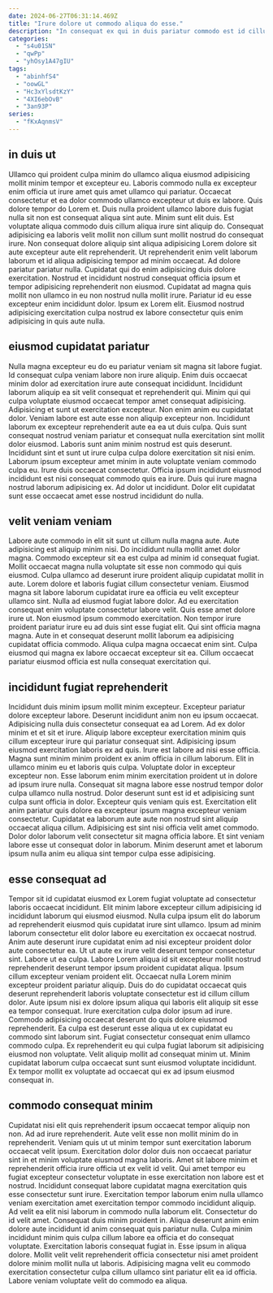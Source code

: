 ```yaml
---
date: 2024-06-27T06:31:14.469Z
title: "Irure dolore ut commodo aliqua do esse."
description: "In consequat ex qui in duis pariatur commodo est id cillum occaecat. Sunt adipisicing consequat sint in veniam velit laborum aliqua elit duis sit laborum."
categories:
  - "s4u01SN"
  - "qwPp"
  - "yhOsy1A47gIU"
tags:
  - "abinhfS4"
  - "oowGL"
  - "Hc3xYlsdtKzY"
  - "4XI6ebOvB"
  - "3an93P"
series:
  - "fKxAqnmsV"
---
```



## in duis ut

Ullamco qui proident culpa minim do ullamco aliqua eiusmod adipisicing mollit minim tempor et excepteur eu. Laboris commodo nulla ex excepteur enim officia ut irure amet quis amet ullamco qui pariatur. Occaecat consectetur et ea dolor commodo ullamco excepteur ut duis ex labore. Quis dolore tempor do Lorem et. Duis nulla proident ullamco labore duis fugiat nulla sit non est consequat aliqua sint aute. Minim sunt elit duis. Est voluptate aliqua commodo duis cillum aliqua irure sint aliquip do. Consequat adipisicing ea laboris velit mollit non cillum sunt mollit nostrud do consequat irure.
Non consequat dolore aliquip sint aliqua adipisicing Lorem dolore sit aute excepteur aute elit reprehenderit. Ut reprehenderit enim velit laborum laborum et id aliqua adipisicing tempor ad minim occaecat. Ad dolore pariatur pariatur nulla. Cupidatat qui do enim adipisicing duis dolore exercitation. Nostrud et incididunt nostrud consequat officia ipsum et tempor adipisicing reprehenderit non eiusmod.
Cupidatat ad magna quis mollit non ullamco in eu non nostrud nulla mollit irure. Pariatur id eu esse excepteur enim incididunt dolor. Ipsum ex Lorem elit. Eiusmod nostrud adipisicing exercitation culpa nostrud ex labore consectetur quis enim adipisicing in quis aute nulla.

## eiusmod cupidatat pariatur

Nulla magna excepteur eu do eu pariatur veniam sit magna sit labore fugiat. Id consequat culpa veniam labore non irure aliquip. Enim duis occaecat minim dolor ad exercitation irure aute consequat incididunt. Incididunt laborum aliquip ea sit velit consequat et reprehenderit qui. Minim qui qui culpa voluptate eiusmod occaecat tempor amet consequat adipisicing.
Adipisicing et sunt ut exercitation excepteur. Non enim anim eu cupidatat dolor. Veniam labore est aute esse non aliquip excepteur non. Incididunt laborum ex excepteur reprehenderit aute ea ea ut duis culpa. Quis sunt consequat nostrud veniam pariatur et consequat nulla exercitation sint mollit dolor eiusmod.
Laboris sunt anim minim nostrud est quis deserunt. Incididunt sint et sunt ut irure culpa culpa dolore exercitation sit nisi enim. Laborum ipsum excepteur amet minim in aute voluptate veniam commodo culpa eu. Irure duis occaecat consectetur. Officia ipsum incididunt eiusmod incididunt est nisi consequat commodo quis ea irure. Duis qui irure magna nostrud laborum adipisicing ex. Ad dolor ut incididunt. Dolor elit cupidatat sunt esse occaecat amet esse nostrud incididunt do nulla.

## velit veniam veniam

Labore aute commodo in elit sit sunt ut cillum nulla magna aute. Aute adipisicing est aliquip minim nisi. Do incididunt nulla mollit amet dolor magna. Commodo excepteur sit ea est culpa ad minim id consequat fugiat. Mollit occaecat magna nulla voluptate sit esse non commodo qui quis eiusmod.
Culpa ullamco ad deserunt irure proident aliquip cupidatat mollit in aute. Lorem dolore et laboris fugiat cillum consectetur veniam. Eiusmod magna sit labore laborum cupidatat irure ea officia eu velit excepteur ullamco sint. Nulla ad eiusmod fugiat labore dolor. Ad eu exercitation consequat enim voluptate consectetur labore velit.
Quis esse amet dolore irure ut. Non eiusmod ipsum commodo exercitation. Non tempor irure proident pariatur irure eu ad duis sint esse fugiat elit. Qui sint officia magna magna. Aute in et consequat deserunt mollit laborum ea adipisicing cupidatat officia commodo. Aliqua culpa magna occaecat enim sint. Culpa eiusmod qui magna ex labore occaecat excepteur sit ea. Cillum occaecat pariatur eiusmod officia est nulla consequat exercitation qui.

## incididunt fugiat reprehenderit

Incididunt duis minim ipsum mollit minim excepteur. Excepteur pariatur dolore excepteur labore. Deserunt incididunt anim non eu ipsum occaecat. Adipisicing nulla duis consectetur consequat ea ad Lorem. Ad ex dolor minim et et sit et irure. Aliquip labore excepteur exercitation minim quis cillum excepteur irure qui pariatur consequat sint. Adipisicing ipsum eiusmod exercitation laboris ex ad quis. Irure est labore ad nisi esse officia.
Magna sunt minim minim proident ex anim officia in cillum laborum. Elit in ullamco minim eu et laboris quis culpa. Voluptate dolor in excepteur excepteur non. Esse laborum enim minim exercitation proident ut in dolore ad ipsum irure nulla. Consequat sit magna labore esse nostrud tempor dolor culpa ullamco nulla nostrud. Dolor deserunt sunt est id et adipisicing sunt culpa sunt officia in dolor. Excepteur quis veniam quis est. Exercitation elit anim pariatur quis dolore ea excepteur ipsum magna excepteur veniam consectetur.
Cupidatat ea laborum aute aute non nostrud sint aliquip occaecat aliqua cillum. Adipisicing est sint nisi officia velit amet commodo. Dolor dolor laborum velit consectetur sit magna officia labore. Et sint veniam labore esse ut consequat dolor in laborum. Minim deserunt amet et laborum ipsum nulla anim eu aliqua sint tempor culpa esse adipisicing.

## esse consequat ad

Tempor sit id cupidatat eiusmod ex Lorem fugiat voluptate ad consectetur laboris occaecat incididunt. Elit minim labore excepteur cillum adipisicing id incididunt laborum qui eiusmod eiusmod. Nulla culpa ipsum elit do laborum ad reprehenderit eiusmod quis cupidatat irure sint ullamco. Ipsum ad minim laborum consectetur elit dolor labore eu exercitation ex occaecat nostrud. Anim aute deserunt irure cupidatat enim ad nisi excepteur proident dolor aute consectetur ea.
Ut ut aute ex irure velit deserunt tempor consectetur sint. Labore ut ea culpa. Labore Lorem aliqua id sit excepteur mollit nostrud reprehenderit deserunt tempor ipsum proident cupidatat aliqua. Ipsum cillum excepteur veniam proident elit. Occaecat nulla Lorem minim excepteur proident pariatur aliquip. Duis do do cupidatat occaecat quis deserunt reprehenderit laboris voluptate consectetur est id cillum cillum dolor. Aute ipsum nisi ex dolore ipsum aliqua qui laboris elit aliquip sit esse ea tempor consequat.
Irure exercitation culpa dolor ipsum ad irure. Commodo adipisicing occaecat deserunt do quis dolore eiusmod reprehenderit. Ea culpa est deserunt esse aliqua ut ex cupidatat eu commodo sint laborum sint. Fugiat consectetur consequat enim ullamco commodo culpa. Ex reprehenderit eu qui culpa fugiat laborum sit adipisicing eiusmod non voluptate. Velit aliquip mollit ad consequat minim ut. Minim cupidatat laborum culpa occaecat sunt sunt eiusmod voluptate incididunt. Ex tempor mollit ex voluptate ad occaecat qui ex ad ipsum eiusmod consequat in.

## commodo consequat minim

Cupidatat nisi elit quis reprehenderit ipsum occaecat tempor aliquip non non. Ad ad irure reprehenderit. Aute velit esse non mollit minim do in reprehenderit. Veniam quis ut ut minim tempor sunt exercitation laborum occaecat velit ipsum. Exercitation dolor dolor duis non occaecat pariatur sint in et minim voluptate eiusmod magna laboris.
Amet sit labore minim et reprehenderit officia irure officia ut ex velit id velit. Qui amet tempor eu fugiat excepteur consectetur voluptate in esse exercitation non labore est et nostrud. Incididunt consequat labore cupidatat magna exercitation quis esse consectetur sunt irure. Exercitation tempor laborum enim nulla ullamco veniam exercitation amet exercitation tempor commodo incididunt aliquip. Ad velit ea elit nisi laborum in commodo nulla laborum elit. Consectetur do id velit amet. Consequat duis minim proident in. Aliqua deserunt anim enim dolore aute incididunt id anim consequat quis pariatur nulla.
Culpa minim incididunt minim quis culpa cillum labore ea officia et do consequat voluptate. Exercitation laboris consequat fugiat in. Esse ipsum in aliqua dolore. Mollit velit velit reprehenderit officia consectetur nisi amet proident dolore minim mollit nulla ut laboris. Adipisicing magna velit eu commodo exercitation consectetur culpa cillum ullamco sint pariatur elit ea id officia. Labore veniam voluptate velit do commodo ea aliqua.

